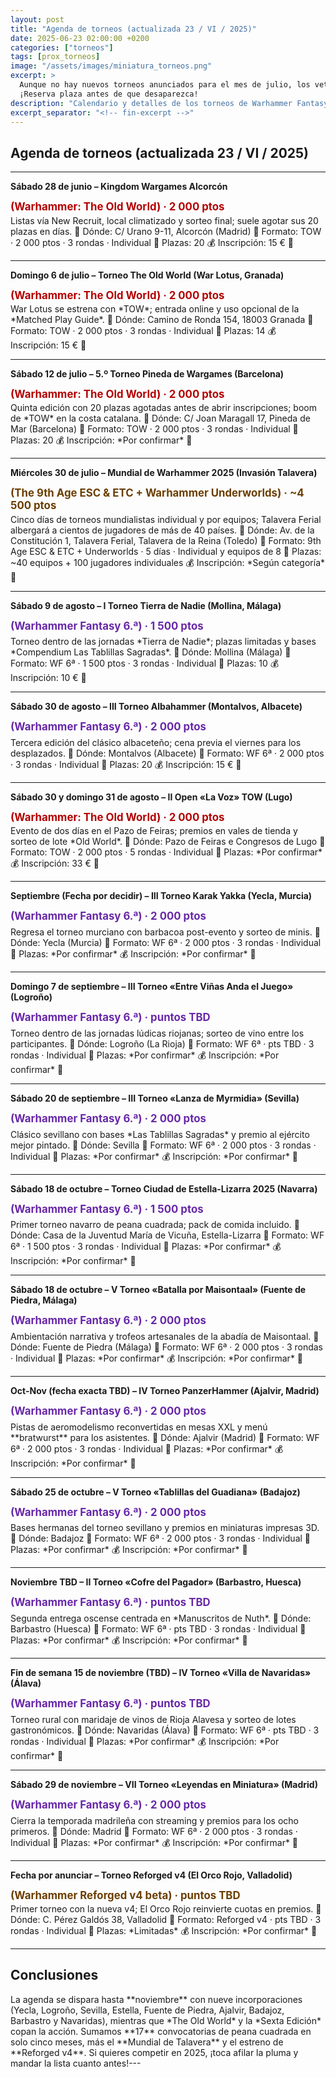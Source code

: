 ```yaml
---
layout: post
title: "Agenda de torneos (actualizada 23 / VI / 2025)"
date: 2025-06-23 02:00:00 +0200
categories: ["torneos"]
tags: [prox_torneos]
image: "/assets/images/miniatura_torneos.png"
excerpt: >
  Aunque no hay nuevos torneos anunciados para el mes de julio, los vetustos nostálgicos de Sexta echan el resto anunciando nada menos que diez nuevas convocatorias entre agosto y noviembre. "Largo me lo fiais amigo Sancho". Aunque mayoría tienen la fecha, inscripción y participantes por definir, siempre son una alegría estas declaraciones de intenciones. Mención especial para la cita mundialista de *The 9th Age* en Talavera, que vuelve a España después de muchos años.
  ¡Reserva plaza antes de que desaparezca!
description: "Calendario y detalles de los torneos de Warhammer Fantasy —The Old World, Sexta Edición, Reforged y The 9th Age— en España entre el 28 de junio y el 29 de noviembre de 2025."
excerpt_separator: "<!-- fin-excerpt -->"
---
```


## Agenda de torneos (actualizada 23 / VI / 2025)
---

**Sábado 28 de junio – Kingdom Wargames Alcorcón**  
<p style="margin:0.05em 0 0.2em; color:#b30000; font-weight:bold; font-size:1.2em;">
(Warhammer: The Old World) · 2 000 ptos
</p>  
Listas vía New Recruit, local climatizado y sorteo final; suele agotar sus 20 plazas en días.  
📍 Dónde: C/ Urano 9-11, Alcorcón (Madrid)  
🎯 Formato: TOW · 2 000 ptos · 3 rondas · Individual  
👥 Plazas: 20  
💰 Inscripción: 15 €  
🔗 <https://kingdomwargames.com/eventos/old-world-28-junio>

---

**Domingo 6 de julio – Torneo The Old World (War Lotus, Granada)**  
<p style="margin:0.05em 0 0.2em; color:#b30000; font-weight:bold; font-size:1.2em;">
(Warhammer: The Old World) · 2 000 ptos
</p>  
War Lotus se estrena con *TOW*; entrada online y uso opcional de la *Matched Play Guide*.  
📍 Dónde: Camino de Ronda 154, 18003 Granada  
🎯 Formato: TOW · 2 000 ptos · 3 rondas · Individual  
👥 Plazas: 14  
💰 Inscripción: 15 €  
🔗 <https://warlotus.com/29173/>

---

**Sábado 12 de julio – 5.º Torneo Pineda de Wargames (Barcelona)**  
<p style="margin:0.05em 0 0.2em; color:#b30000; font-weight:bold; font-size:1.2em;">
(Warhammer: The Old World) · 2 000 ptos
</p>  
Quinta edición con 20 plazas agotadas antes de abrir inscripciones; boom de *TOW* en la costa catalana.  
📍 Dónde: C/ Joan Maragall 17, Pineda de Mar (Barcelona)  
🎯 Formato: TOW · 2 000 ptos · 3 rondas · Individual  
👥 Plazas: 20  
💰 Inscripción: *Por confirmar*  
🔗 <https://www.instagram.com/theoldtroll/>

---

**Miércoles 30 de julio – Mundial de Warhammer 2025 (Invasión Talavera)**  
<p style="margin:0.05em 0 0.2em; color:#6b3e00; font-weight:bold; font-size:1.2em;">
(The 9th Age ESC & ETC + Warhammer Underworlds) · ~4 500 ptos
</p>  
Cinco días de torneos mundialistas individual y por equipos; Talavera Ferial albergará a cientos de jugadores de más de 40 países.  
📍 Dónde: Av. de la Constitución 1, Talavera Ferial, Talavera de la Reina (Toledo)  
🎯 Formato: 9th Age ESC & ETC + Underworlds · 5 días · Individual y equipos de 8  
👥 Plazas: ~40 equipos + 100 jugadores individuales  
💰 Inscripción: *Según categoría*  
🔗 <https://www.eldiario.es/castilla-la-mancha/provincias/toledo/talavera-sera-sede-mundial-warhammer-2025-30-julio-3-agosto_1_11911042.html>

---

**Sábado 9 de agosto – I Torneo Tierra de Nadie (Mollina, Málaga)**  
<p style="margin:0.15em 0 0.4em; color:#6828a8; font-weight:bold; font-size:1.2em;">
(Warhammer Fantasy 6.ª) · 1 500 ptos
</p>  
Torneo dentro de las jornadas *Tierra de Nadie*; plazas limitadas y bases *Compendium Las Tablillas Sagradas*.  
📍 Dónde: Mollina (Málaga)  
🎯 Formato: WF 6ª · 1 500 ptos · 3 rondas · Individual  
👥 Plazas: 10  
💰 Inscripción: 10 €  
🔗 <https://torneoswarhammer.com/i-torneo-tierra-de-nadie-mollina-agosto-2025/>

---

**Sábado 30 de agosto – III Torneo Albahammer (Montalvos, Albacete)**  
<p style="margin:0.15em 0 0.4em; color:#6828a8; font-weight:bold; font-size:1.2em;">
(Warhammer Fantasy 6.ª) · 2 000 ptos
</p>  
Tercera edición del clásico albaceteño; cena previa el viernes para los desplazados.  
📍 Dónde: Montalvos (Albacete)  
🎯 Formato: WF 6ª · 2 000 ptos · 3 rondas · Individual  
👥 Plazas: 20  
💰 Inscripción: 15 €  
🔗 <https://torneoswarhammer.com/bases-iii-torneo-albahammer-warhammer-fantasy-montalvos-2025/>

---

**Sábado 30 y domingo 31 de agosto – II Open «La Voz» TOW (Lugo)**  
<p style="margin:0.05em 0 0.2em; color:#b30000; font-weight:bold; font-size:1.2em;">
(Warhammer: The Old World) · 2 000 ptos
</p>  
Evento de dos días en el Pazo de Feiras; premios en vales de tienda y sorteo de lote *Old World*.  
📍 Dónde: Pazo de Feiras e Congresos de Lugo  
🎯 Formato: TOW · 2 000 ptos · 5 rondas · Individual  
👥 Plazas: *Por confirmar*  
💰 Inscripción: 33 €  
🔗 <https://lavozdesigmar.comtorneo-old-world-lugo-2025>

---

**Septiembre (Fecha por decidir) – III Torneo Karak Yakka (Yecla, Murcia)**  
<p style="margin:0.15em 0 0.4em; color:#6828a8; font-weight:bold; font-size:1.2em;">
(Warhammer Fantasy 6.ª) · 2 000 ptos
</p>  
Regresa el torneo murciano con barbacoa post-evento y sorteo de minis.  
📍 Dónde: Yecla (Murcia)  
🎯 Formato: WF 6ª · 2 000 ptos · 3 rondas · Individual  
👥 Plazas: *Por confirmar*  
💰 Inscripción: *Por confirmar*  
🔗 <https://karakyakka.wordpress.com>

---

**Domingo 7 de septiembre – III Torneo «Entre Viñas Anda el Juego» (Logroño)**  
<p style="margin:0.15em 0 0.4em; color:#6828a8; font-weight:bold; font-size:1.2em;">
(Warhammer Fantasy 6.ª) · puntos TBD
</p>  
Torneo dentro de las jornadas lúdicas riojanas; sorteo de vino entre los participantes.  
📍 Dónde: Logroño (La Rioja)  
🎯 Formato: WF 6ª · pts TBD · 3 rondas · Individual  
👥 Plazas: *Por confirmar*  
💰 Inscripción: *Por confirmar*  
🔗 <https://asociacionwarlogs.wordpress.com>

---

**Sábado 20 de septiembre – III Torneo «Lanza de Myrmidia» (Sevilla)**  
<p style="margin:0.15em 0 0.4em; color:#6828a8; font-weight:bold; font-size:1.2em;">
(Warhammer Fantasy 6.ª) · 2 000 ptos
</p>  
Clásico sevillano con bases *Las Tablillas Sagradas* y premio al ejército mejor pintado.  
📍 Dónde: Sevilla  
🎯 Formato: WF 6ª · 2 000 ptos · 3 rondas · Individual  
👥 Plazas: *Por confirmar*  
💰 Inscripción: *Por confirmar*  
🔗 <https://www.facebook.com/p/El-Templo-de-Myrmidia-100083518924778>

---

**Sábado 18 de octubre – Torneo Ciudad de Estella-Lizarra 2025 (Navarra)**  
<p style="margin:0.15em 0 0.4em; color:#6828a8; font-weight:bold; font-size:1.2em;">
(Warhammer Fantasy 6.ª) · 1 500 ptos
</p>  
Primer torneo navarro de peana cuadrada; pack de comida incluido.  
📍 Dónde: Casa de la Juventud María de Vicuña, Estella-Lizarra  
🎯 Formato: WF 6ª · 1 500 ptos · 3 rondas · Individual  
👥 Plazas: *Por confirmar*  
💰 Inscripción: *Por confirmar*  
🔗 <https://estella-lizarra.es/torneo-wf-2025>

---

**Sábado 18 de octubre – V Torneo «Batalla por Maisontaal» (Fuente de Piedra, Málaga)**  
<p style="margin:0.15em 0 0.4em; color:#6828a8; font-weight:bold; font-size:1.2em;">
(Warhammer Fantasy 6.ª) · 2 000 ptos
</p>  
Ambientación narrativa y trofeos artesanales de la abadía de Maisontaal.  
📍 Dónde: Fuente de Piedra (Málaga)  
🎯 Formato: WF 6ª · 2 000 ptos · 3 rondas · Individual  
👥 Plazas: *Por confirmar*  
💰 Inscripción: *Por confirmar*  
🔗 <https://twitter.com/abmaisontaal>

---

**Oct-Nov (fecha exacta TBD) – IV Torneo PanzerHammer (Ajalvir, Madrid)**  
<p style="margin:0.15em 0 0.4em; color:#6828a8; font-weight:bold; font-size:1.2em;">
(Warhammer Fantasy 6.ª) · 2 000 ptos
</p>  
Pistas de aeromodelismo reconvertidas en mesas XXL y menú **bratwurst** para los asistentes.  
📍 Dónde: Ajalvir (Madrid)  
🎯 Formato: WF 6ª · 2 000 ptos · 3 rondas · Individual  
👥 Plazas: *Por confirmar*  
💰 Inscripción: *Por confirmar*  
🔗 <https://www.instagram.com/clubpanzerhammer/>

---

**Sábado 25 de octubre – V Torneo «Tablillas del Guadiana» (Badajoz)**  
<p style="margin:0.15em 0 0.4em; color:#6828a8; font-weight:bold; font-size:1.2em;">
(Warhammer Fantasy 6.ª) · 2 000 ptos
</p>  
Bases hermanas del torneo sevillano y premios en miniaturas impresas 3D.  
📍 Dónde: Badajoz  
🎯 Formato: WF 6ª · 2 000 ptos · 3 rondas · Individual  
👥 Plazas: *Por confirmar*  
💰 Inscripción: *Por confirmar*  
🔗 <https://lastablillassagradas.blogspot.com>

---

**Noviembre TBD – II Torneo «Cofre del Pagador» (Barbastro, Huesca)**  
<p style="margin:0.15em 0 0.4em; color:#6828a8; font-weight:bold; font-size:1.2em;">
(Warhammer Fantasy 6.ª) · puntos TBD
</p>  
Segunda entrega oscense centrada en *Manuscritos de Nuth*.  
📍 Dónde: Barbastro (Huesca)  
🎯 Formato: WF 6ª · pts TBD · 3 rondas · Individual  
👥 Plazas: *Por confirmar*  
💰 Inscripción: *Por confirmar*  
🔗 <https://cargad.com>

---

**Fin de semana 15 de noviembre (TBD) – IV Torneo «Villa de Navaridas» (Álava)**  
<p style="margin:0.15em 0 0.4em; color:#6828a8; font-weight:bold; font-size:1.2em;">
(Warhammer Fantasy 6.ª) · puntos TBD
</p>  
Torneo rural con maridaje de vinos de Rioja Alavesa y sorteo de lotes gastronómicos.  
📍 Dónde: Navaridas (Álava)  
🎯 Formato: WF 6ª · pts TBD · 3 rondas · Individual  
👥 Plazas: *Por confirmar*  
💰 Inscripción: *Por confirmar*  
🔗 <https://www.instagram.com/atalayavigia/>

---

**Sábado 29 de noviembre – VII Torneo «Leyendas en Miniatura» (Madrid)**  
<p style="margin:0.15em 0 0.4em; color:#6828a8; font-weight:bold; font-size:1.2em;">
(Warhammer Fantasy 6.ª) · 2 000 ptos
</p>  
Cierra la temporada madrileña con streaming y premios para los ocho primeros.  
📍 Dónde: Madrid  
🎯 Formato: WF 6ª · 2 000 ptos · 3 rondas · Individual  
👥 Plazas: *Por confirmar*  
💰 Inscripción: *Por confirmar*  
🔗 <https://www.leyendasenminiatura.com>

---

**Fecha por anunciar – Torneo Reforged v4 (El Orco Rojo, Valladolid)**  
<p style="margin:0.05em 0 0.2em; color:#6b3e00; font-weight:bold; font-size:1.2em;">
(Warhammer Reforged v4 beta) · puntos TBD
</p>  
Primer torneo con la nueva v4; El Orco Rojo reinvierte cuotas en premios.  
📍 Dónde: C. Pérez Galdós 38, Valladolid  
🎯 Formato: Reforged v4 · pts TBD · 3 rondas · Individual  
👥 Plazas: *Limitadas*  
💰 Inscripción: *Por confirmar*  
🔗 <https://es-la.facebook.com/whreforged/>

---

## Conclusiones
<div class="conclusiones" markdown="1">
La agenda se dispara hasta **noviembre** con nueve incorporaciones (Yecla, Logroño, Sevilla, Estella, Fuente de Piedra, Ajalvir, Badajoz, Barbastro y Navaridas), mientras que *The Old World* y la *Sexta Edición* copan la acción.  
Sumamos **17** convocatorias de peana cuadrada en solo cinco meses, más el **Mundial de Talavera** y el estreno de **Reforged v4**.  
Si quieres competir en 2025, ¡toca afilar la pluma y mandar la lista cuanto antes!---
</div>

